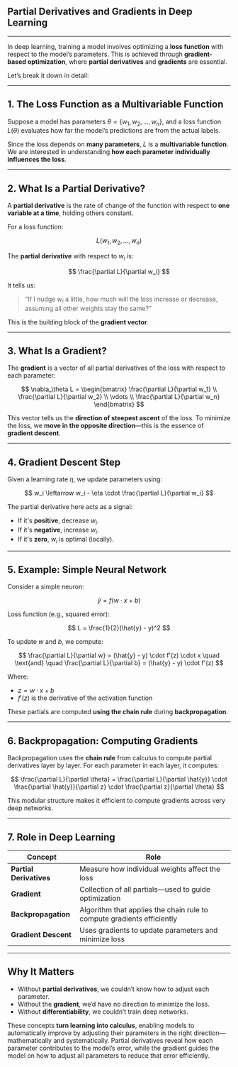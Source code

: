 ## **Partial Derivatives and Gradients in Deep Learning**

---

In deep learning, training a model involves optimizing a **loss function** with respect to the 
model’s parameters. This is achieved through **gradient-based optimization**, 
where **partial derivatives** and **gradients** are essential.

Let’s break it down in detail:

---

## **1. The Loss Function as a Multivariable Function**

Suppose a model has parameters $`\theta = \{w_1, w_2, ..., w_n\}`$, and a loss function $`L(\theta)`$ 
evaluates how far the model’s predictions are from the actual labels.

Since the loss depends on **many parameters**, $`L`$ is a **multivariable function**. 
We are interested in understanding **how each parameter individually influences the loss**.

---

## **2. What Is a Partial Derivative?**

A **partial derivative** is the rate of change of the function with respect to **one variable 
at a time**, holding others constant.

For a loss function:

$$
L(w_1, w_2, ..., w_n)
$$

The **partial derivative** with respect to $`w_i`$ is:

$$
\frac{\partial L}{\partial w_i}
$$

It tells us:

> “If I nudge $`w_i`$ a little, how much will the loss increase or decrease, assuming all other weights stay the same?”

This is the building block of the **gradient vector**.

---

##  **3. What Is a Gradient?**

The **gradient** is a vector of all partial derivatives of the loss with respect to each parameter:

$$
\nabla_\theta L = 
\begin{bmatrix}
\frac{\partial L}{\partial w_1} \\
\frac{\partial L}{\partial w_2} \\
\vdots \\
\frac{\partial L}{\partial w_n}
\end{bmatrix}
$$

This vector tells us the **direction of steepest ascent** of the loss. To minimize the loss, 
we **move in the opposite direction**—this is the essence of **gradient descent**.

---

## **4. Gradient Descent Step**

Given a learning rate $`\eta`$, we update parameters using:

$$
w_i \leftarrow w_i - \eta \cdot \frac{\partial L}{\partial w_i}
$$

The partial derivative here acts as a signal:

* If it's **positive**, decrease $`w_i`$.
* If it's **negative**, increase $`w_i`$.
* If it's **zero**, $`w_i`$ is optimal (locally).

---

## **5. Example: Simple Neural Network**

Consider a simple neuron:

$$
\hat{y} = f(w \cdot x + b)
$$

Loss function (e.g., squared error):

$$
L = \frac{1}{2}(\hat{y} - y)^2
$$

To update $`w`$ and $`b`$, we compute:

$$
\frac{\partial L}{\partial w} = (\hat{y} - y) \cdot f'(z) \cdot x  
\quad \text{and} \quad
\frac{\partial L}{\partial b} = (\hat{y} - y) \cdot f'(z)
$$

Where:

* $`z = w \cdot x + b`$
* $`f'(z)`$ is the derivative of the activation function

These partials are computed **using the chain rule** during **backpropagation**.

---

## **6. Backpropagation: Computing Gradients**

Backpropagation uses the **chain rule** from calculus to compute partial derivatives layer 
by layer. For each parameter in each layer, it computes:

$$
\frac{\partial L}{\partial \theta}
= \frac{\partial L}{\partial \hat{y}} \cdot \frac{\partial \hat{y}}{\partial z} \cdot \frac{\partial z}{\partial \theta}
$$

This modular structure makes it efficient to compute gradients across very deep networks.

---

## **7. Role in Deep Learning**

| Concept                 | Role                                                                   |
| ----------------------- | ---------------------------------------------------------------------- |
| **Partial Derivatives** | Measure how individual weights affect the loss                         |
| **Gradient**            | Collection of all partials—used to guide optimization                  |
| **Backpropagation**     | Algorithm that applies the chain rule to compute gradients efficiently |
| **Gradient Descent**    | Uses gradients to update parameters and minimize loss                  |

---

## **Why It Matters**

* Without **partial derivatives**, we couldn’t know how to adjust each parameter.
* Without the **gradient**, we’d have no direction to minimize the loss.
* Without **differentiability**, we couldn’t train deep networks.


These concepts **turn learning into calculus**, enabling models to automatically improve 
by adjusting their parameters in the right direction—mathematically and systematically. Partial derivatives reveal 
how each parameter contributes to the model’s error, while the gradient guides the model 
on how to adjust all parameters to reduce that error efficiently.


